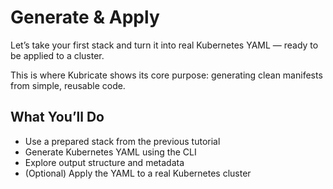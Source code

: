 # Generate & Apply

Let’s take your first stack and turn it into real Kubernetes YAML — ready to be applied to a cluster.

This is where Kubricate shows its core purpose: generating clean manifests from simple, reusable code.


## What You’ll Do

* Use a prepared stack from the previous tutorial
* Generate Kubernetes YAML using the CLI
* Explore output structure and metadata
* (Optional) Apply the YAML to a real Kubernetes cluster
